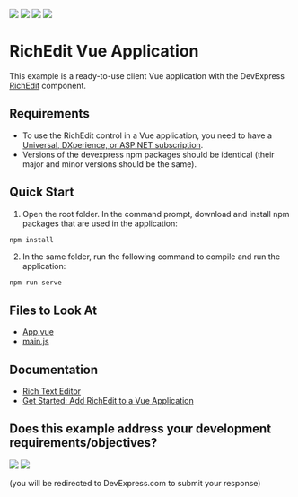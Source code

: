 <!-- default badges list -->
![](https://img.shields.io/endpoint?url=https://codecentral.devexpress.com/api/v1/VersionRange/259641334/19.2.8%2B)
[![](https://img.shields.io/badge/Open_in_DevExpress_Support_Center-FF7200?style=flat-square&logo=DevExpress&logoColor=white)](https://supportcenter.devexpress.com/ticket/details/T884743)
[![](https://img.shields.io/badge/📖_How_to_use_DevExpress_Examples-e9f6fc?style=flat-square)](https://docs.devexpress.com/GeneralInformation/403183)
[![](https://img.shields.io/badge/💬_Leave_Feedback-feecdd?style=flat-square)](#does-this-example-address-your-development-requirementsobjectives)
<!-- default badges end -->
# RichEdit Vue Application

This example is a ready-to-use client Vue application with the DevExpress [RichEdit](https://docs.devexpress.com/AspNetCore/400373/office-inspired-controls/controls/rich-edit) component.

## Requirements
* To use the RichEdit control in a Vue application, you need to have a [Universal, DXperience, or ASP.NET subscription](https://www.devexpress.com/buy/net/).
* Versions of the devexpress npm packages should be identical (their major and minor versions should be the same).

## Quick Start

1. Open the root folder. In the command prompt, download and install npm packages that are used in the application:

```
npm install
```

2. In the same folder, run the following command to compile and run the application:

```bash
npm run serve
```

<!-- default file list -->
## Files to Look At

* [App.vue](./src/App.vue)
* [main.js](./src/main.js)

<!-- default file list end -->

## Documentation

- [Rich Text Editor](https://docs.devexpress.com/AspNetCore/400373/rich-edit)
- [Get Started: Add RichEdit to a Vue Application](https://docs.devexpress.com/AspNetCore/401875/rich-edit/get-started/vue-application)
<!-- feedback -->
## Does this example address your development requirements/objectives?

[<img src="https://www.devexpress.com/support/examples/i/yes-button.svg"/>](https://www.devexpress.com/support/examples/survey.xml?utm_source=github&utm_campaign=richedit-vue-app&~~~was_helpful=yes) [<img src="https://www.devexpress.com/support/examples/i/no-button.svg"/>](https://www.devexpress.com/support/examples/survey.xml?utm_source=github&utm_campaign=richedit-vue-app&~~~was_helpful=no)

(you will be redirected to DevExpress.com to submit your response)
<!-- feedback end -->
